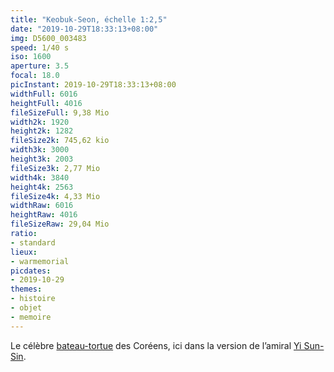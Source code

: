 ```yaml
---
title: "Keobuk-Seon, échelle 1:2,5"
date: "2019-10-29T18:33:13+08:00"
img: D5600_003483
speed: 1/40 s
iso: 1600
aperture: 3.5
focal: 18.0
picInstant: 2019-10-29T18:33:13+08:00
widthFull: 6016
heightFull: 4016
fileSizeFull: 9,38 Mio
width2k: 1920
height2k: 1282
fileSize2k: 745,62 kio
width3k: 3000
height3k: 2003
fileSize3k: 2,77 Mio
width4k: 3840
height4k: 2563
fileSize4k: 4,33 Mio
widthRaw: 6016
heightRaw: 4016
fileSizeRaw: 29,04 Mio
ratio:
- standard
lieux:
- warmemorial
picdates:
- 2019-10-29
themes:
- histoire
- objet
- memoire
---
```


Le célèbre [bateau-tortue](https://fr.wikipedia.org/wiki/Bateau_tortue) des Coréens, ici dans la version de l’amiral [Yi Sun-Sin](https://fr.wikipedia.org/wiki/Yi_Sun-sin).